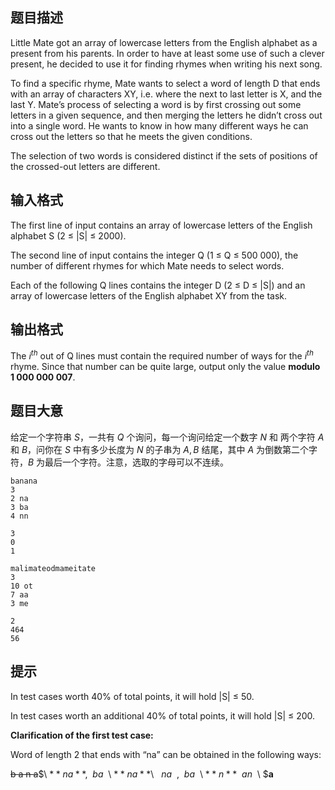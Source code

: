 ## 题目描述
Little Mate got an array of lowercase letters from the English alphabet as a present from his
parents. In order to have at least some use of such a clever present, he decided to use it for
finding rhymes when writing his next song.

To find a specific rhyme, Mate wants to select a word of length D that ends with an array of
characters XY, i.e. where the next to last letter is X, and the last Y. Mate’s process of
selecting a word is by first crossing out some letters in a given sequence, and then merging
the letters he didn’t cross out into a single word. He wants to know in how many different
ways he can cross out the letters so that he meets the given conditions.

The selection of two words is considered distinct if the sets of positions of the crossed-out
letters are different.


## 输入格式
The first line of input contains an array of lowercase letters of the English alphabet S (2 ≤ |S|
≤ 2000).

The second line of input contains the integer Q (1 ≤ Q ≤ 500 000), the number of different
rhymes for which Mate needs to select words.

Each of the following Q lines contains the integer D (2 ≤ D ≤ |S|) and an array of lowercase
letters of the English alphabet XY from the task.

## 输出格式
The $i^{th}$ out of Q lines must contain the required number of ways for the $i^{th}$ rhyme. Since that number can be quite large, output only the value **modulo 1 000 000 007​**.

## 题目大意
给定一个字符串 $S$，一共有 $Q$ 个询问，每一个询问给定一个数字 $N$ 和 两个字符 $A$ 和 $B$，问你在 $S$ 中有多少长度为 $N$ 的子串为 $A, B$ 结尾，其中 $A$ 为倒数第二个字符，$B$ 为最后一个字符。注意，选取的字母可以不连续。

```input1
banana
3
2 na
3 ba
4 nn
```

```output1
3
0
1
```

```input2
malimateodmameitate
3
10 ot
7 aa
3 me
```

```output2
2
464
56
```

## 提示
In test cases worth 40% of total points, it will hold |S| ≤ 50.

In test cases worth an additional 40% of total points, it will hold |S| ≤ 200.

**Clarification of the first test case:**

Word of length 2 that ends with “na” can be obtained in the following ways:

~~b a n a~~$\ $**n a**​, ~~b a~~$\ $**n a**$\ $~~​n a~~, ~~b a~~$\ $**n**​ ~~a n~~$\ $**a**

